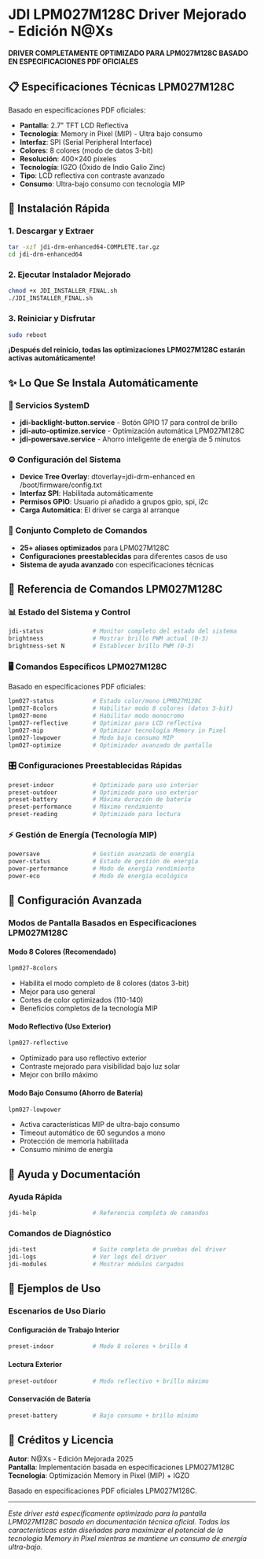 # JDI LPM027M128C Driver Mejorado - Edición N@Xs

**DRIVER COMPLETAMENTE OPTIMIZADO PARA LPM027M128C BASADO EN ESPECIFICACIONES PDF OFICIALES**

## 📋 Especificaciones Técnicas LPM027M128C

Basado en especificaciones PDF oficiales:

- **Pantalla**: 2.7" TFT LCD Reflectiva
- **Tecnología**: Memory in Pixel (MIP) - Ultra bajo consumo
- **Interfaz**: SPI (Serial Peripheral Interface)
- **Colores**: 8 colores (modo de datos 3-bit)
- **Resolución**: 400×240 píxeles
- **Tecnología**: IGZO (Óxido de Indio Galio Zinc)
- **Tipo**: LCD reflectiva con contraste avanzado
- **Consumo**: Ultra-bajo consumo con tecnología MIP

## 🚀 Instalación Rápida

### 1. Descargar y Extraer
```bash
tar -xzf jdi-drm-enhanced64-COMPLETE.tar.gz
cd jdi-drm-enhanced64
```

### 2. Ejecutar Instalador Mejorado
```bash
chmod +x JDI_INSTALLER_FINAL.sh
./JDI_INSTALLER_FINAL.sh
```

### 3. Reiniciar y Disfrutar
```bash
sudo reboot
```

**¡Después del reinicio, todas las optimizaciones LPM027M128C estarán activas automáticamente!**

## ✨ Lo Que Se Instala Automáticamente

### 🔧 Servicios SystemD
- **jdi-backlight-button.service** - Botón GPIO 17 para control de brillo
- **jdi-auto-optimize.service** - Optimización automática LPM027M128C
- **jdi-powersave.service** - Ahorro inteligente de energía de 5 minutos

### ⚙️ Configuración del Sistema
- **Device Tree Overlay**: dtoverlay=jdi-drm-enhanced en /boot/firmware/config.txt
- **Interfaz SPI**: Habilitada automáticamente
- **Permisos GPIO**: Usuario pi añadido a grupos gpio, spi, i2c
- **Carga Automática**: El driver se carga al arranque

### 🎯 Conjunto Completo de Comandos
- **25+ aliases optimizados** para LPM027M128C
- **Configuraciones preestablecidas** para diferentes casos de uso
- **Sistema de ayuda avanzado** con especificaciones técnicas

## 📱 Referencia de Comandos LPM027M128C

### 📊 Estado del Sistema y Control
```bash
jdi-status              # Monitor completo del estado del sistema
brightness              # Mostrar brillo PWM actual (0-3)
brightness-set N        # Establecer brillo PWM (0-3)
```

### 🖥️ Comandos Específicos LPM027M128C
Basado en especificaciones PDF oficiales:

```bash
lpm027-status           # Estado color/mono LPM027M128C
lpm027-8colors          # Habilitar modo 8 colores (datos 3-bit)
lpm027-mono             # Habilitar modo monocromo
lpm027-reflective       # Optimizar para LCD reflectiva
lpm027-mip              # Optimizar tecnología Memory in Pixel
lpm027-lowpower         # Modo bajo consumo MIP
lpm027-optimize         # Optimizador avanzado de pantalla
```

### 🎛️ Configuraciones Preestablecidas Rápidas
```bash
preset-indoor           # Optimizado para uso interior
preset-outdoor          # Optimizado para uso exterior
preset-battery          # Máxima duración de batería
preset-performance      # Máximo rendimiento
preset-reading          # Optimizado para lectura
```

### ⚡ Gestión de Energía (Tecnología MIP)
```bash
powersave               # Gestión avanzada de energía
power-status            # Estado de gestión de energía
power-performance       # Modo de energía rendimiento
power-eco               # Modo de energía ecológico
```

## 🔧 Configuración Avanzada

### Modos de Pantalla Basados en Especificaciones LPM027M128C

#### Modo 8 Colores (Recomendado)
```bash
lpm027-8colors
```
- Habilita el modo completo de 8 colores (datos 3-bit)
- Mejor para uso general
- Cortes de color optimizados (110-140)
- Beneficios completos de la tecnología MIP

#### Modo Reflectivo (Uso Exterior)
```bash  
lpm027-reflective
```
- Optimizado para uso reflectivo exterior
- Contraste mejorado para visibilidad bajo luz solar
- Mejor con brillo máximo

#### Modo Bajo Consumo (Ahorro de Batería)
```bash
lpm027-lowpower  
```
- Activa características MIP de ultra-bajo consumo
- Timeout automático de 60 segundos a mono
- Protección de memoria habilitada
- Consumo mínimo de energía

## 📖 Ayuda y Documentación

### Ayuda Rápida
```bash
jdi-help                # Referencia completa de comandos
```

### Comandos de Diagnóstico
```bash
jdi-test                # Suite completa de pruebas del driver
jdi-logs                # Ver logs del driver
jdi-modules             # Mostrar módulos cargados
```

## 🎯 Ejemplos de Uso

### Escenarios de Uso Diario

#### Configuración de Trabajo Interior
```bash
preset-indoor           # Modo 8 colores + brillo 4
```

#### Lectura Exterior
```bash  
preset-outdoor          # Modo reflectivo + brillo máximo
```

#### Conservación de Batería
```bash
preset-battery          # Bajo consumo + brillo mínimo
```

## 💝 Créditos y Licencia

**Autor**: N@Xs - Edición Mejorada 2025  
**Pantalla**: Implementación basada en especificaciones LPM027M128C  
**Tecnología**: Optimización Memory in Pixel (MIP) + IGZO  

Basado en especificaciones PDF oficiales LPM027M128C.

---

*Este driver está específicamente optimizado para la pantalla LPM027M128C basado en documentación técnica oficial. Todas las características están diseñadas para maximizar el potencial de la tecnología Memory in Pixel mientras se mantiene un consumo de energía ultra-bajo.*
